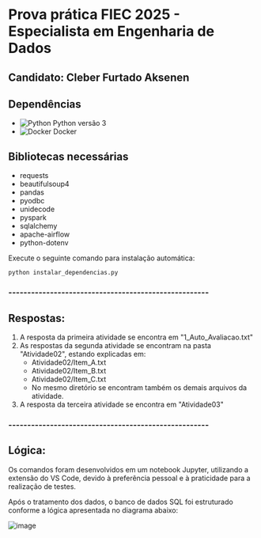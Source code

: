 # Prova prática FIEC 2025 - Especialista em Engenharia de Dados
## Candidato: Cleber Furtado Aksenen

## Dependências
- <img alt="Python" src="https://img.shields.io/badge/Python-14354C?style=for-the-badge&logo=python&logoColor=white" /> Python versão 3
- <img alt="Docker" src="https://img.shields.io/badge/Docker-2496ED?style=for-the-badge&logo=docker&logoColor=white" /> Docker

## Bibliotecas necessárias
- requests
- beautifulsoup4
- pandas
- pyodbc
- unidecode
- pyspark
- sqlalchemy
- apache-airflow
- python-dotenv

Execute o seguinte comando para instalação automática:

```
python instalar_dependencias.py
```


### -----------------------------------------------------
## Respostas:
1) A resposta da primeira atividade se encontra em "1_Auto_Avaliacao.txt"
2) As respostas da segunda atividade se encontram na pasta "Atividade02", estando explicadas em:
   - Atividade02/Item_A.txt
   - Atividade02/Item_B.txt
   - Atividade02/Item_C.txt
   - No mesmo diretório se encontram também os demais arquivos da atividade.
3) A resposta da terceira atividade se encontra em "Atividade03"
 
### -----------------------------------------------------
## Lógica:
Os comandos foram desenvolvidos em um notebook Jupyter, utilizando a extensão do VS Code, devido à preferência pessoal e à praticidade para a realização de testes.

Após o tratamento dos dados, o banco de dados SQL foi estruturado conforme a lógica apresentada no diagrama abaixo:

![image](https://github.com/user-attachments/assets/54dc737b-7c61-445d-ac71-10a4e89684ab)
